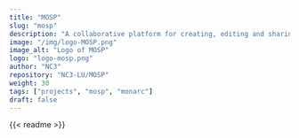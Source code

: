 ```yaml
---
title: "MOSP"
slug: "mosp"
description: "A collaborative platform for creating, editing and sharing validated JSON objects of any type."
image: "/img/logo-MOSP.png"
image_alt: "Logo of MOSP"
logo: "logo-mosp.png"
author: "NC3"
repository: "NC3-LU/MOSP"
weight: 30
tags: ["projects", "mosp", "monarc"]
draft: false
---
```


{{< readme >}}

